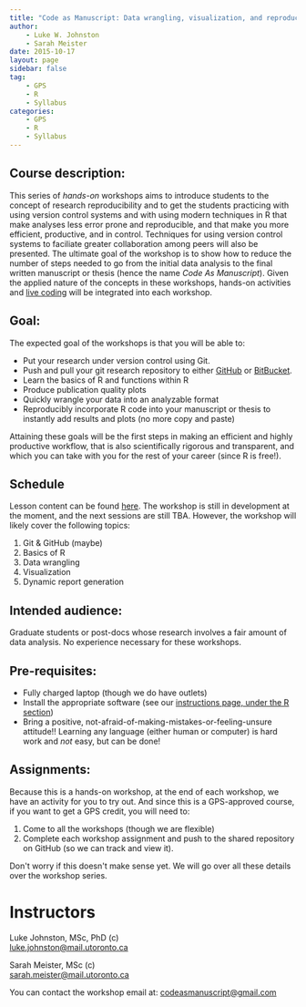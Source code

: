 ```yaml
---
title: "Code as Manuscript: Data wrangling, visualization, and reproducibility in R"
author:
    - Luke W. Johnston
    - Sarah Meister
date: 2015-10-17
layout: page
sidebar: false
tag:
    - GPS
    - R
    - Syllabus
categories:
    - GPS
    - R
    - Syllabus
---
```


## Course description: ##

This series of *hands-on* workshops aims to introduce students to the
concept of research reproducibility and to get the students practicing
with using version control systems and with using modern techniques in
R that make analyses less error prone and reproducible, and that make
you more efficient, productive, and in control.  Techniques for using
version control systems to faciliate greater collaboration among peers
will also be presented.  The ultimate goal of the workshop is to show
how to reduce the number of steps needed to go from the initial data
analysis to the final written manuscript or thesis (hence the name
*Code As Manuscript*).  Given the applied nature of the concepts in
these workshops, hands-on activities and
[live coding](http://en.wikipedia.org/wiki/Live_coding) will be
integrated into each workshop.

## Goal: ##

The expected goal of the workshops is that you will be able to:

* Put your research under version control using Git.
* Push and pull your git research repository to either
  [GitHub](https://github.com/) or
  [BitBucket](https://bitbucket.org/).
* Learn the basics of R and functions within R
* Produce publication quality plots
* Quickly wrangle your data into an analyzable format
* Reproducibly incorporate R code into your manuscript or thesis to
  instantly add results and plots (no more copy and paste)

Attaining these goals will be the first steps in making an efficient
and highly productive workflow, that is also scientifically rigorous
and transparent, and which you can take with you for the rest of your
career (since R is free!).

## Schedule ##

Lesson content can be found [here](/lessons/). The workshop is still in
development at the moment, and the next sessions are still TBA.
However, the workshop will likely cover the following topics:

1. Git & GitHub (maybe)
2. Basics of R
3. Data wrangling
4. Visualization
5. Dynamic report generation

## Intended audience: ##

Graduate students or post-docs whose research involves a fair amount
of data analysis.  No experience necessary for these workshops.

## Pre-requisites: ##

* Fully charged laptop (though we do have outlets)
* Install the appropriate software (see our
  [instructions page, under the R section](/lessons/instructions/))
* Bring a positive, not-afraid-of-making-mistakes-or-feeling-unsure
  attitude!!  Learning any language (either human or computer) is
  hard work and *not* easy, but can be done!

## Assignments: ##

Because this is a hands-on workshop, at the end of each workshop, we
have an activity for you to try out.  And since this is a GPS-approved
course, if you want to get a GPS credit, you will need to:

1. Come to all the workshops (though we are flexible)
2. Complete each workshop assignment and push to the shared repository
   on GitHub (so we can track and view it).

Don't worry if this doesn't make sense yet.  We will go over all these
details over the workshop series.

# Instructors #

Luke Johnston, MSc, PhD (c)  
luke.johnston@mail.utoronto.ca

Sarah Meister, MSc (c)  
sarah.meister@mail.utoronto.ca

You can contact the workshop email at: codeasmanuscript@gmail.com

